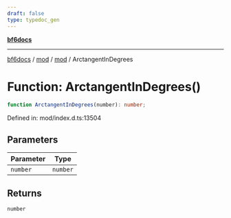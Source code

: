 ```yaml
---
draft: false
type: typedoc_gen
---
```


[**bf6docs**](../../../_index.md)

***

[bf6docs](../../../_index.md) / [mod](../../_index.md) / [mod](../_index.md) / ArctangentInDegrees

# Function: ArctangentInDegrees()

```ts
function ArctangentInDegrees(number): number;
```

Defined in: mod/index.d.ts:13504

## Parameters

| Parameter | Type |
| ------ | ------ |
| `number` | `number` |

## Returns

`number`
